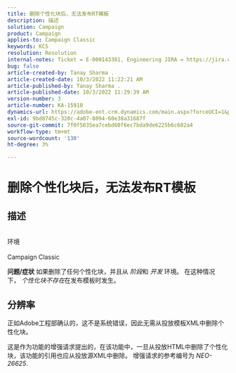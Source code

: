 ```yaml
---
title: 删除个性化块后，无法发布RT模板
description: 描述
solution: Campaign
product: Campaign
applies-to: Campaign Classic
keywords: KCS
resolution: Resolution
internal-notes: Ticket = E-000143381, Engineering JIRA = https://jira.corp.adobe.com/browse/NEO-26451 , Enhancement = https://jira.corp.adobe.com/browse/NEO-26451
bug: false
article-created-by: Tanay Sharma .
article-created-date: 10/3/2022 11:22:21 AM
article-published-by: Tanay Sharma .
article-published-date: 10/3/2022 11:29:39 AM
version-number: 3
article-number: KA-15910
dynamics-url: https://adobe-ent.crm.dynamics.com/main.aspx?forceUCI=1&pagetype=entityrecord&etn=knowledgearticle&id=d692f7a0-0d43-ed11-bba2-0022480868ff
exl-id: 9bd8745c-320c-4a07-8094-60e38a31687f
source-git-commit: 7f0f5035ea7cebd60f6ec7bda9de6225b6c602a4
workflow-type: tm+mt
source-wordcount: '130'
ht-degree: 3%

---
```


# 删除个性化块后，无法发布RT模板

## 描述

<br>环境<br><br>
Campaign Classic


<b>问题/症状</b>
如果删除了任何个性化块，并且从 *阶段*&#x200B;和 *开发* 环境。 在这种情况下， *个性化块不存在*&#x200B;在发布模板时发生。


## 分辨率


正如Adobe工程部确认的，这不是系统错误，因此无需从投放模板XML中删除个性化块。

这是作为功能的增强请求提出的，在该功能中，一旦从投放HTML中删除了个性化块，该功能的引用也应从投放源XML中删除。 增强请求的参考编号为 *NEO-26625*.
